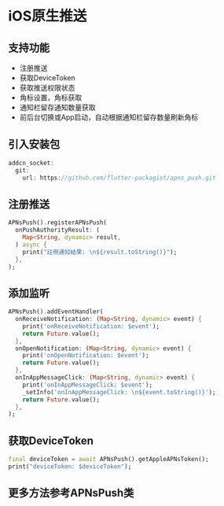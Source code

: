
# iOS原生推送

## 支持功能
* 注册推送
*  获取DeviceToken
*  获取推送权限状态
*  角标设置，角标获取
*  通知栏留存通知数量获取
*  前后台切换或App启动，自动根据通知栏留存数量刷新角标


## 引入安装包
 
```dart
addcn_socket:
  git:
    url: https://github.com/flutter-packagist/apns_push.git
```

##  注册推送

```dart
APNsPush().registerAPNsPush(
  onPushAuthorityResult: (
    Map<String, dynamic> result,
  ) async {
    print("註冊通知結果: \n${result.toString()}");
  },
);
```
     
## 添加监听
```dart
APNsPush().addEventHandler(
  onReceiveNotification: (Map<String, dynamic> event) {
    print('onReceiveNotification: $event');
    return Future.value();
  },
  onOpenNotification: (Map<String, dynamic> event) {
    print('onOpenNotification: $event');
    return Future.value();
  },
  onInAppMessageClick: (Map<String, dynamic> event) {
    print('onInAppMessageClick: $event');
    _setInfo('onInAppMessageClick: \n${event.toString()}');
    return Future.value();
  },
);
``` 
 
## 获取DeviceToken 
```dart
final deviceToken = await APNsPush().getAppleAPNsToken();
print("deviceToken: $deviceToken");
```

## 更多方法参考APNsPush类

 
 



